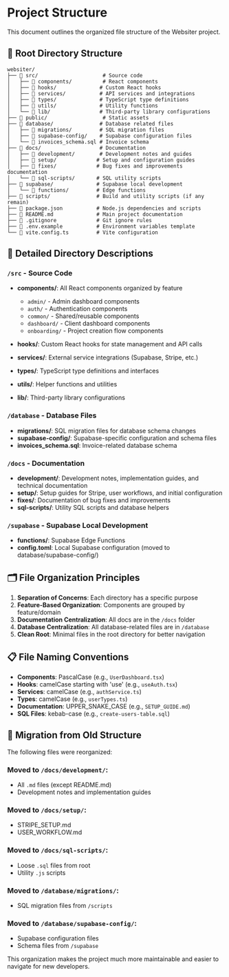 # Project Structure

This document outlines the organized file structure of the Websiter project.

## 📁 Root Directory Structure

```
websiter/
├── 📁 src/                     # Source code
│   ├── 📁 components/          # React components
│   ├── 📁 hooks/              # Custom React hooks
│   ├── 📁 services/           # API services and integrations
│   ├── 📁 types/              # TypeScript type definitions
│   ├── 📁 utils/              # Utility functions
│   └── 📁 lib/                # Third-party library configurations
├── 📁 public/                  # Static assets
├── 📁 database/               # Database related files
│   ├── 📁 migrations/         # SQL migration files
│   ├── 📁 supabase-config/    # Supabase configuration files
│   └── 📄 invoices_schema.sql # Invoice schema
├── 📁 docs/                   # Documentation
│   ├── 📁 development/        # Development notes and guides
│   ├── 📁 setup/             # Setup and configuration guides
│   ├── 📁 fixes/             # Bug fixes and improvements documentation
│   └── 📁 sql-scripts/       # SQL utility scripts
├── 📁 supabase/              # Supabase local development
│   └── 📁 functions/         # Edge functions
├── 📁 scripts/               # Build and utility scripts (if any remain)
├── 📄 package.json           # Node.js dependencies and scripts
├── 📄 README.md              # Main project documentation
├── 📄 .gitignore             # Git ignore rules
├── 📄 .env.example           # Environment variables template
└── 📄 vite.config.ts         # Vite configuration
```

## 📂 Detailed Directory Descriptions

### `/src` - Source Code

- **components/**: All React components organized by feature

  - `admin/` - Admin dashboard components
  - `auth/` - Authentication components
  - `common/` - Shared/reusable components
  - `dashboard/` - Client dashboard components
  - `onboarding/` - Project creation flow components

- **hooks/**: Custom React hooks for state management and API calls
- **services/**: External service integrations (Supabase, Stripe, etc.)
- **types/**: TypeScript type definitions and interfaces
- **utils/**: Helper functions and utilities
- **lib/**: Third-party library configurations

### `/database` - Database Files

- **migrations/**: SQL migration files for database schema changes
- **supabase-config/**: Supabase-specific configuration and schema files
- **invoices_schema.sql**: Invoice-related database schema

### `/docs` - Documentation

- **development/**: Development notes, implementation guides, and technical documentation
- **setup/**: Setup guides for Stripe, user workflows, and initial configuration
- **fixes/**: Documentation of bug fixes and improvements
- **sql-scripts/**: Utility SQL scripts and database helpers

### `/supabase` - Supabase Local Development

- **functions/**: Supabase Edge Functions
- **config.toml**: Local Supabase configuration (moved to database/supabase-config/)

## 🗂️ File Organization Principles

1. **Separation of Concerns**: Each directory has a specific purpose
2. **Feature-Based Organization**: Components are grouped by feature/domain
3. **Documentation Centralization**: All docs are in the `/docs` folder
4. **Database Centralization**: All database-related files are in `/database`
5. **Clean Root**: Minimal files in the root directory for better navigation

## 📋 File Naming Conventions

- **Components**: PascalCase (e.g., `UserDashboard.tsx`)
- **Hooks**: camelCase starting with 'use' (e.g., `useAuth.tsx`)
- **Services**: camelCase (e.g., `authService.ts`)
- **Types**: camelCase (e.g., `userTypes.ts`)
- **Documentation**: UPPER_SNAKE_CASE (e.g., `SETUP_GUIDE.md`)
- **SQL Files**: kebab-case (e.g., `create-users-table.sql`)

## 🔄 Migration from Old Structure

The following files were reorganized:

### Moved to `/docs/development/`:

- All `.md` files (except README.md)
- Development notes and implementation guides

### Moved to `/docs/setup/`:

- STRIPE_SETUP.md
- USER_WORKFLOW.md

### Moved to `/docs/sql-scripts/`:

- Loose `.sql` files from root
- Utility `.js` scripts

### Moved to `/database/migrations/`:

- SQL migration files from `/scripts`

### Moved to `/database/supabase-config/`:

- Supabase configuration files
- Schema files from `/supabase`

This organization makes the project much more maintainable and easier to navigate for new developers.
